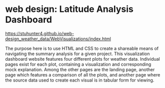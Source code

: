 # web design: Latitude Analysis Dashboard

https://stuhunter4.github.io/web-design_weather_data/WebVisualizations/index.html

The purpose here is to use HTML and CSS to create a shareable means of navigating the summary analysis for a given project.  This visualization dashboard website features four different plots for weather data.  Individual pages exist for each plot, containing a visualization and corresponding mock explanation.  Among the other pages are the landing page, another page which features a comparison of all the plots, and another page where the source data used to create each visual is in tabular form for viewing.
